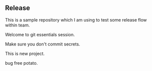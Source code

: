 ## Release

This is a sample repository which I am using to test some release flow within team.


Welcome to git essentials session.

Make sure you don't commit secrets.


This is new project.


bug free potato.
